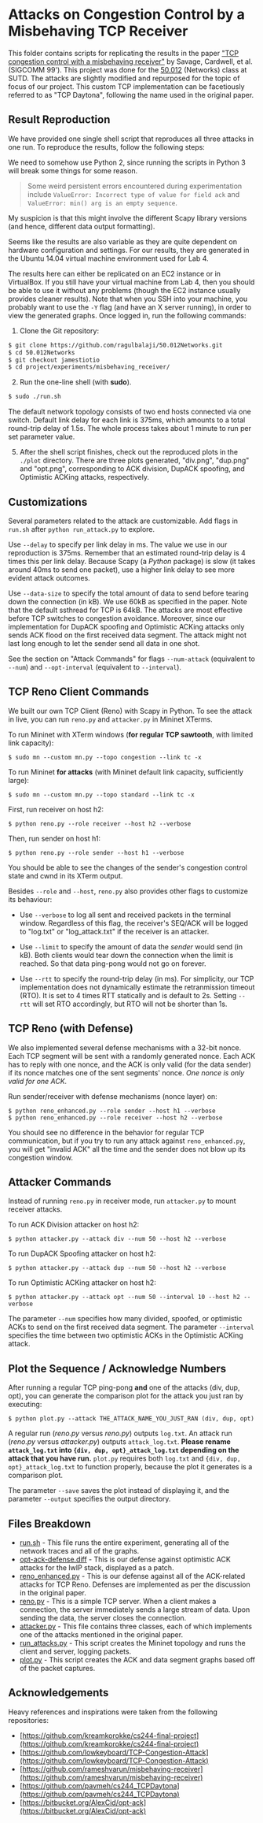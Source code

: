 # Attacks on Congestion Control by a Misbehaving TCP Receiver

This folder contains scripts for replicating the results in the paper ["TCP congestion control with a misbehaving receiver"](https://dl.acm.org/doi/10.1145/505696.505704) by Savage, Cardwell, et al. (SIGCOMM 99'). This project was done for the [50.012](https://istd.sutd.edu.sg/undergraduate/courses/50012-networks) (Networks) class at SUTD. The attacks are slightly modified and repurposed for the topic of focus of our project. This custom TCP implementation can be facetiously referred to as "TCP Daytona", following the name used in the original paper.

## Result Reproduction

We have provided one single shell script that reproduces all three attacks in one run. To reproduce the results, follow the following steps:

We need to somehow use Python 2, since running the scripts in Python 3 will break some things for some reason.

> Some weird persistent errors encountered during experimentation include `ValueError: Incorrect type of value for field ack` and `ValueError: min() arg is an empty sequence`.

My suspicion is that this might involve the different Scapy library versions (and hence, different data output formatting).

Seems like the results are also variable as they are quite dependent on hardware configuration and settings. For our results, they are generated in the Ubuntu 14.04 virtual machine environment used for Lab 4.

The results here can either be replicated on an EC2 instance or in VirtualBox. If you still have your virtual machine from Lab 4, then you should be able to use it without any problems (though the EC2 instance usually provides cleaner results). Note that when you SSH into your machine, you probably want to use the `-Y` flag (and have an X server running), in order to view the generated graphs. Once logged in, run the following commands:

1. Clone the Git repository:

```bash
$ git clone https://github.com/ragulbalaji/50.012Networks.git
$ cd 50.012Networks
$ git checkout jamestiotio
$ cd project/experiments/misbehaving_receiver/
```

2. Run the one-line shell (with **sudo**).

```bash
$ sudo ./run.sh
```

The default network topology consists of two end hosts connected via one switch. Default link delay for each link is 375ms, which amounts to a total round-trip delay of 1.5s. The whole process takes about 1 minute to run per set parameter value.

5. After the shell script finishes, check out the reproduced plots in the `./plot` directory. There are three plots generated, "div.png", "dup.png" and "opt.png", corresponding to ACK division, DupACK spoofing, and Optimistic ACKing attacks, respectively.

## Customizations

Several parameters related to the attack are customizable. Add flags in `run.sh` after `python run_attack.py` to explore.

Use `--delay` to specify per link delay in ms. The value we use in our reproduction is 375ms. Remember that an estimated round-trip delay is 4 times this per link delay. Because Scapy (a _Python_ package) is slow (it takes around 40ms to send one packet), use a higher link delay to see more evident attack outcomes.

Use `--data-size` to specify the total amount of data to send before tearing down the connection (in kB). We use 60kB as specified in the paper. Note that the default ssthread for TCP is 64kB. The attacks are most effective before TCP switches to congestion avoidance. Moreover, since our implementation for DupACK spoofing and Optimistic ACKing attacks only sends ACK flood on the first received data segment. The attack might not last long enough to let the sender send all data in one shot.

See the section on "Attack Commands" for flags `--num-attack` (equivalent to `--num`) and `--opt-interval` (equivalent to `--interval`).

## TCP Reno Client Commands

We built our own TCP Client (Reno) with Scapy in Python. To see the attack in live, you can run `reno.py` and `attacker.py` in Mininet XTerms.

To run Mininet with XTerm windows (**for regular TCP sawtooth**, with limited link capacity):

```
$ sudo mn --custom mn.py --topo congestion --link tc -x
```

To run Mininet **for attacks** (with Mininet default link capacity, sufficiently large):

```
$ sudo mn --custom mn.py --topo standard --link tc -x
```

First, run receiver on host h2:

```
$ python reno.py --role receiver --host h2 --verbose
```

Then, run sender on host h1:

```
$ python reno.py --role sender --host h1 --verbose
```

You should be able to see the changes of the sender's congestion control state and cwnd in its XTerm output.

Besides `--role` and `--host`, `reno.py` also provides other flags to customize its behaviour:

- Use `--verbose` to log all sent and received packets in the terminal window. Regardless of this flag, the receiver's SEQ/ACK will be logged to "log.txt" or "log_attack.txt" if the receiver is an attacker.

- Use `--limit` to specify the amount of data the _sender_ would send (in kB). Both clients would tear down the connection when the limit is reached. So that data ping-pong would not go on forever.

- Use `--rtt` to specify the round-trip delay (in ms). For simplicity, our TCP implementation does not dynamically estimate the retranmission timeout (RTO). It is set to 4 times RTT statically and is default to 2s. Setting `--rtt` will set RTO accordingly, but RTO will not be shorter than 1s.

## TCP Reno (with Defense)

We also implemented several defense mechanisms with a 32-bit nonce. Each TCP segment will be sent with a randomly generated nonce. Each ACK has to reply with one nonce, and the ACK is only valid (for the data sender) if its nonce matches one of the sent segments' nonce. _One nonce is only valid for one ACK._

Run sender/receiver with defense mechanisms (nonce layer) on:

```
$ python reno_enhanced.py --role sender --host h1 --verbose
$ python reno_enhanced.py --role receiver --host h2 --verbose
```

You should see no difference in the behavior for regular TCP communication, but if you try to run any attack against `reno_enhanced.py`, you will get "invalid ACK" all the time and the sender does not blow up its congestion window.

## Attacker Commands

Instead of running `reno.py` in receiver mode, run `attacker.py` to mount receiver attacks.

To run ACK Division attacker on host h2:

```
$ python attacker.py --attack div --num 50 --host h2 --verbose
```

To run DupACK Spoofing attacker on host h2:

```
$ python attacker.py --attack dup --num 50 --host h2 --verbose
```

To run Optimistic ACKing attacker on host h2:

```
$ python attacker.py --attack opt --num 50 --interval 10 --host h2 --verbose
```

The parameter `--num` specifies how many divided, spoofed, or optimistic ACKs to send on the first received data segment. The parameter `--interval` specifies the time between two optimistic ACKs in the Optimistic ACKing attack.

## Plot the Sequence / Acknowledge Numbers

After running a regular TCP ping-pong **and** one of the attacks (div, dup, opt), you can generate the comparison plot for the attack you just ran by executing:

```
$ python plot.py --attack THE_ATTACK_NAME_YOU_JUST_RAN (div, dup, opt)
```

A regular run (_reno.py_ versus _reno.py_) outputs `log.txt`.
An attack run (_reno.py_ versus _attacker.py_) outputs `attack_log.txt`.
**Please rename `attack_log.txt` into `{div, dup, opt}_attack_log.txt` depending on the attack that you have run.**
`plot.py` requires both `log.txt` and `{div, dup, opt}_attack_log.txt` to function properly, because the plot it generates is a comparison plot.

The parameter `--save` saves the plot instead of displaying it, and the parameter `--output` specifies the output directory.

## Files Breakdown

- [run.sh](./run.sh) - This file runs the entire experiment, generating all of the network traces and all of the graphs.
- [opt-ack-defense.diff](./opt-ack-defense.diff) - This is our defense against optimistic ACK attacks for the lwIP stack, displayed as a patch.
- [reno_enhanced.py](./reno_enhanced.py) - This is our defense against all of the ACK-related attacks for TCP Reno. Defenses are implemented as per the discussion in the original paper.
- [reno.py](./reno.py) - This is a simple TCP server. When a client makes a connection, the server immediately sends a large stream of data. Upon sending the data, the server closes the connection.
- [attacker.py](./attacker.py) - This file contains three classes, each of which implements one of the attacks mentioned in the original paper.
- [run_attacks.py](./run_attacks.py) - This script creates the Mininet topology and runs the client and server, logging packets.
- [plot.py](./plot.py) - This script creates the ACK and data segment graphs based off of the packet captures.

## Acknowledgements

Heavy references and inspirations were taken from the following repositories:

- [https://github.com/kreamkorokke/cs244-final-project](https://github.com/kreamkorokke/cs244-final-project)
- [https://github.com/lowkeyboard/TCP-Congestion-Attack](https://github.com/lowkeyboard/TCP-Congestion-Attack)
- [https://github.com/rameshvarun/misbehaving-receiver](https://github.com/rameshvarun/misbehaving-receiver)
- [https://github.com/pavmeh/cs244_TCPDaytona](https://github.com/pavmeh/cs244_TCPDaytona)
- [https://bitbucket.org/AlexCid/opt-ack](https://bitbucket.org/AlexCid/opt-ack)
